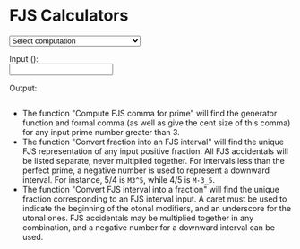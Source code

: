 # FJS Calculators

<select id="computations">
  <option value="">Select computation</option>
  <option value="comma">Compute FJS comma for prime</option>
  <option value="tofjs">Convert fraction into an FJS interval</option>
  <option value="fromfjs">Convert FJS interval into a fraction</option>
</select>

Input (<span id="input-name"></span>):<br />
<input type="text" id="input">

Output: <br />
<pre><code id="output"></code></pre>

<script>
  var loc = {
             prime: "a prime",
          fraction: "a fraction",
      intervalName: "interval name (like M3^5)",
     cantFactorize: "‘%1’ – not something I can factorize.",
        notANumber: "‘%1’ is not a number.",
       wrongFormat: "I don't understand the format.",
   wrongIntVariant: "Interval class ‘%1’ doesn't match variant ‘%2’.",
       wrongFactor: "2 nor 3 may not be factors of FJS modifiers.",
     noComputation: "No computation specified.",
           noInput: "No input given.",
          notPrime: "‘%1’ is not a prime number.",
    butPythagorean: "2 and 3 are Pythagorean octaves and fifths which don't need FJS modifiers.",
           notFrac: "Input is not a fraction (does not contain a slash symbol /).",
        notNatFrac: "Input must be a natural fraction.",
              div0: "Why would you divide by zero?"
  };
</script>
<script src="../assets/fjs.js"></script>
<script src="../assets/calc.js"></script>

- The function "Compute FJS comma for prime" will find the generator function and formal comma (as well as give the cent size of this comma) for any input prime number greater than 3.
- The function "Convert fraction into an FJS interval" will find the unique FJS representation of any input positive fraction. All FJS accidentals will be listed separate, never multiplied together. For intervals less than the perfect prime, a negative number is used to represent a downward interval. For instance, 5/4 is `M3^5`, while 4/5 is `M-3_5`.
- The function "Convert FJS interval into a fraction" will find the unique fraction corresponding to an FJS interval input. A caret must be used to indicate the beginning of the otonal modifiers, and an underscore for the utonal ones. FJS accidentals may be multiplied together in any combination, and a negative number for a downward interval can be used.

